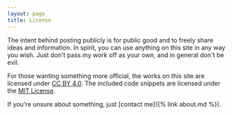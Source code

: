 ```yaml
---
layout: page
title: License
---
```


The intent behind posting publicly is for public good and to freely share ideas and information. In spirit, you can use anything on this site in any way you wish. Just don't pass my work off as your own, and in general don't be evil.

For those wanting something more official, the works on this site are licensed under [CC BY 4.0](https://creativecommons.org/licenses/by/4.0/). The included code snippets are licensed under the [MIT License](https://mit-license.org/).

If you're unsure about something, just [contact me]({% link about.md %}).